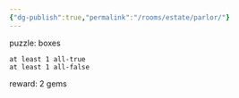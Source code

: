 ```yaml
---
{"dg-publish":true,"permalink":"/rooms/estate/parlor/"}
---
```


puzzle: boxes
```
at least 1 all-true
at least 1 all-false
```
reward: 2 gems